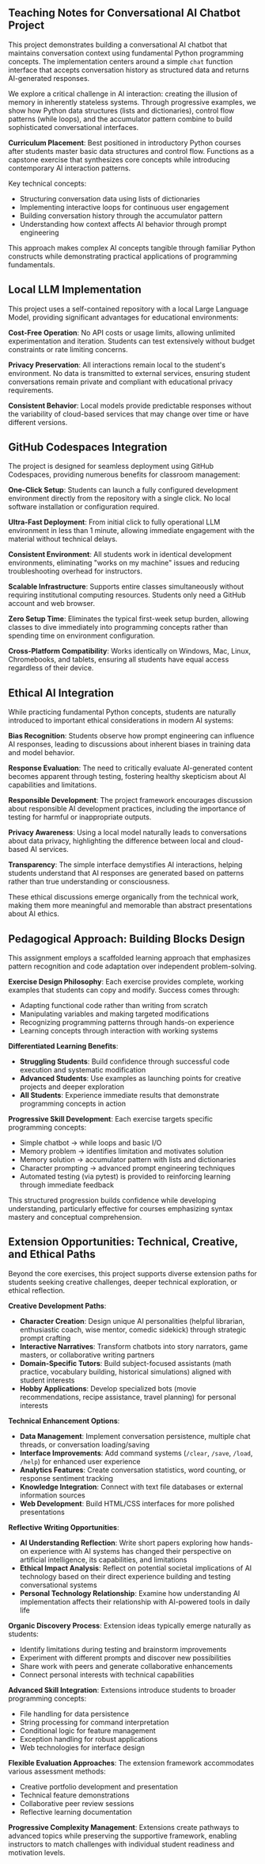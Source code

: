 ## Teaching Notes for Conversational AI Chatbot Project

This project demonstrates building a conversational AI chatbot that maintains conversation context using fundamental Python programming concepts. The implementation centers around a simple `chat` function interface that accepts conversation history as structured data and returns AI-generated responses.

We explore a critical challenge in AI interaction: creating the illusion of memory in inherently stateless systems. Through progressive examples, we show how Python data structures (lists and dictionaries), control flow patterns (while loops), and the accumulator pattern combine to build sophisticated conversational interfaces.

**Curriculum Placement**: Best positioned in introductory Python courses after students master basic data structures and control flow. Functions as a capstone exercise that synthesizes core concepts while introducing contemporary AI interaction patterns.

Key technical concepts:
- Structuring conversation data using lists of dictionaries
- Implementing interactive loops for continuous user engagement  
- Building conversation history through the accumulator pattern
- Understanding how context affects AI behavior through prompt engineering

This approach makes complex AI concepts tangible through familiar Python constructs while demonstrating practical applications of programming fundamentals.

## Local LLM Implementation

This project uses a self-contained repository with a local Large Language Model, providing significant advantages for educational environments:

**Cost-Free Operation**: No API costs or usage limits, allowing unlimited experimentation and iteration. Students can test extensively without budget constraints or rate limiting concerns.

**Privacy Preservation**: All interactions remain local to the student's environment. No data is transmitted to external services, ensuring student conversations remain private and compliant with educational privacy requirements.

**Consistent Behavior**: Local models provide predictable responses without the variability of cloud-based services that may change over time or have different versions.

## GitHub Codespaces Integration

The project is designed for seamless deployment using GitHub Codespaces, providing numerous benefits for classroom management:

**One-Click Setup**: Students can launch a fully configured development environment directly from the repository with a single click. No local software installation or configuration required.

**Ultra-Fast Deployment**: From initial click to fully operational LLM environment in less than 1 minute, allowing immediate engagement with the material without technical delays.

**Consistent Environment**: All students work in identical development environments, eliminating "works on my machine" issues and reducing troubleshooting overhead for instructors.

**Scalable Infrastructure**: Supports entire classes simultaneously without requiring institutional computing resources. Students only need a GitHub account and web browser.

**Zero Setup Time**: Eliminates the typical first-week setup burden, allowing classes to dive immediately into programming concepts rather than spending time on environment configuration.

**Cross-Platform Compatibility**: Works identically on Windows, Mac, Linux, Chromebooks, and tablets, ensuring all students have equal access regardless of their device.

## Ethical AI Integration

While practicing fundamental Python concepts, students are naturally introduced to important ethical considerations in modern AI systems:

**Bias Recognition**: Students observe how prompt engineering can influence AI responses, leading to discussions about inherent biases in training data and model behavior.

**Response Evaluation**: The need to critically evaluate AI-generated content becomes apparent through testing, fostering healthy skepticism about AI capabilities and limitations.

**Responsible Development**: The project framework encourages discussion about responsible AI development practices, including the importance of testing for harmful or inappropriate outputs.

**Privacy Awareness**: Using a local model naturally leads to conversations about data privacy, highlighting the difference between local and cloud-based AI services.

**Transparency**: The simple interface demystifies AI interactions, helping students understand that AI responses are generated based on patterns rather than true understanding or consciousness.

These ethical discussions emerge organically from the technical work, making them more meaningful and memorable than abstract presentations about AI ethics.

## Pedagogical Approach: Building Blocks Design

This assignment employs a scaffolded learning approach that emphasizes pattern recognition and code adaptation over independent problem-solving.

**Exercise Design Philosophy**: Each exercise provides complete, working examples that students can copy and modify. Success comes through:
- Adapting functional code rather than writing from scratch
- Manipulating variables and making targeted modifications
- Recognizing programming patterns through hands-on experience
- Learning concepts through interaction with working systems

**Differentiated Learning Benefits**:
- **Struggling Students**: Build confidence through successful code execution and systematic modification
- **Advanced Students**: Use examples as launching points for creative projects and deeper exploration
- **All Students**: Experience immediate results that demonstrate programming concepts in action

**Progressive Skill Development**: Each exercise targets specific programming concepts:
- Simple chatbot → while loops and basic I/O
- Memory problem → identifies limitation and motivates solution
- Memory solution → accumulator pattern with lists and dictionaries  
- Character prompting → advanced prompt engineering techniques
- Automated testing (via pytest) is provided to reinforcing learning through immediate feedback

This structured progression builds confidence while developing understanding, particularly effective for courses emphasizing syntax mastery and conceptual comprehension.

## Extension Opportunities: Technical, Creative, and Ethical Paths

Beyond the core exercises, this project supports diverse extension paths for students seeking creative challenges, deeper technical exploration, or ethical reflection.

**Creative Development Paths**:
- **Character Creation**: Design unique AI personalities (helpful librarian, enthusiastic coach, wise mentor, comedic sidekick) through strategic prompt crafting
- **Interactive Narratives**: Transform chatbots into story narrators, game masters, or collaborative writing partners
- **Domain-Specific Tutors**: Build subject-focused assistants (math practice, vocabulary building, historical simulations) aligned with student interests
- **Hobby Applications**: Develop specialized bots (movie recommendations, recipe assistance, travel planning) for personal interests

**Technical Enhancement Options**:
- **Data Management**: Implement conversation persistence, multiple chat threads, or conversation loading/saving
- **Interface Improvements**: Add command systems (`/clear`, `/save`, `/load`, `/help`) for enhanced user experience
- **Analytics Features**: Create conversation statistics, word counting, or response sentiment tracking
- **Knowledge Integration**: Connect with text file databases or external information sources
- **Web Development**: Build HTML/CSS interfaces for more polished presentations

**Reflective Writing Opportunities**:
- **AI Understanding Reflection**: Write short papers exploring how hands-on experience with AI systems has changed their perspective on artificial intelligence, its capabilities, and limitations
- **Ethical Impact Analysis**: Reflect on potential societal implications of AI technology based on their direct experience building and testing conversational systems
- **Personal Technology Relationship**: Examine how understanding AI implementation affects their relationship with AI-powered tools in daily life

**Organic Discovery Process**:
Extension ideas typically emerge naturally as students:
- Identify limitations during testing and brainstorm improvements
- Experiment with different prompts and discover new possibilities
- Share work with peers and generate collaborative enhancements
- Connect personal interests with technical capabilities

**Advanced Skill Integration**:
Extensions introduce students to broader programming concepts:
- File handling for data persistence
- String processing for command interpretation
- Conditional logic for feature management
- Exception handling for robust applications
- Web technologies for interface design

**Flexible Evaluation Approaches**:
The extension framework accommodates various assessment methods:
- Creative portfolio development and presentation
- Technical feature demonstrations
- Collaborative peer review sessions
- Reflective learning documentation

**Progressive Complexity Management**:
Extensions create pathways to advanced topics while preserving the supportive framework, enabling instructors to match challenges with individual student readiness and motivation levels.
